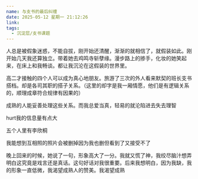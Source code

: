 ```yaml
---
name: 与支书的最后纠缠
date: 2025-05-12 星期一 21:12:26
link: 
tags:
  - 沉淀层/支书课题
---
```

人总是被假象迷惑，不能自拔，刚开始还清醒，渐渐的就相信了，就假装如此。刚开始几天我还算独立。带着她去鸡鸣寺斩孽缘。漫步路上的掺手，化妆的她笑起来，在床上和我畅谈。都让我沉沦在这假装的世界里。

高二才接触的四个人可以成为真心地朋友。旅游了三次的外人看来默契的班长支书搭档。却是各司其职的搭子关系。（这里的却字是我一厢情愿，他们是有逻辑关系的，顺理成章符合规律有因果的）

成熟的人能妥善处理这些关系。而我总爱当真，轻易的就沦陷进去失去理智

hurt我的信息量有点大

五个人里有李欣桐

我能想到互相照的照片会被删掉因为我也删但看到了又接受不了

晚上回来的时候，她说了一句，形象高大了一分。我就又慌了神，我绞尽脑汁想弄明白这究竟是戏言还是真话。这句好话对我很重要。后来我想明白，因为我缺，我的形象一直低微，我渴望成熟人的赞美。我渴望成熟